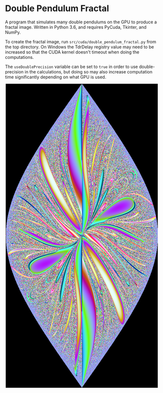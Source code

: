 # Double Pendulum Fractal
A program that simulates many double pendulums on the GPU to produce a fractal image. Written in Python 3.6, and requires PyCuda, Tkinter, and NumPy.

To create the fractal image, run `src/cuda/double_pendulum_fractal.py` from the top directory. On Windows the TdrDelay registry value may need to be increased so that the CUDA kernel doesn't timeout when doing the computations.

The `useDoublePrecision` variable can be set to `true` in order to use double-precision in the calculations, but doing so may also increase computation time significantly depending on what GPU is used.

<p align="center">
  <img src="https://raw.githubusercontent.com/tryabin/double-pendulum-fractal/master/double%20pendulum%20fractal.png" alt="fractal image example"/>
</p>
